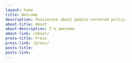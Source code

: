 ```yaml
---
layout: home
title: Welcome
description: Passionate about people-centered policy.
about-title: About
about-description: I'm awesome.
about-link: /about/
press-title: Press
press-link: /press/
posts-title: 
posts-link: 
---
```

